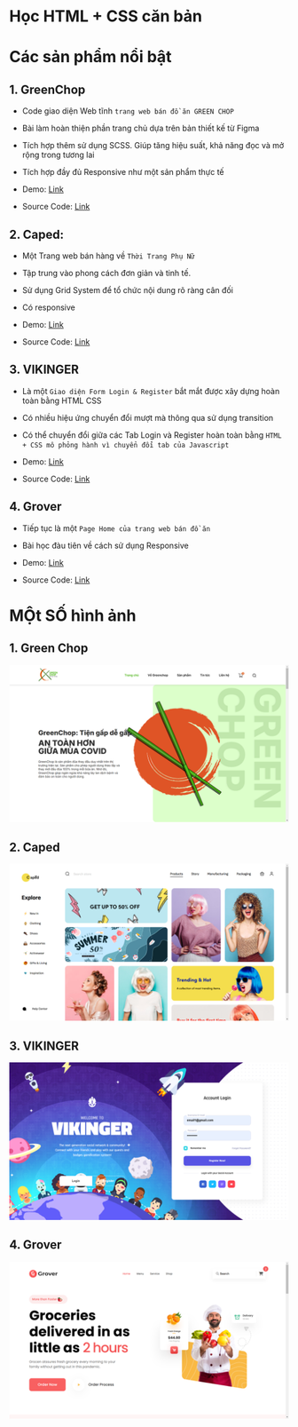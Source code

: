 # Học HTML + CSS căn bản

# Các sản phẩm nổi bật 

## 1. GreenChop

- Code giao diện Web tĩnh `trang web bán đồ ăn GREEN CHOP`
- Bài làm hoàn thiện phần trang chủ dựa trên bản thiết kế từ Figma
- Tích hợp thêm sử dụng SCSS. Giúp tăng hiệu suất, khả năng đọc và mở rộng trong tương lai
- Tích hợp đầy đủ Responsive như một sản phẩm thực tế

- Demo: [Link](https://buiduong2.github.io/F8-offline/day16/index.html)
- Source Code: [Link](./day16/)

## 2. Caped:

- Một Trang web bán hàng về `Thời Trang Phụ Nữ`
- Tập trung vào phong cách đơn giản và tinh tế.
- Sử dụng Grid System để tổ chức nội dung rõ ràng cân đối 
- Có responsive

- Demo: [Link](https://buiduong2.github.io/F8-offline/day15/index.html)
- Source Code: [Link](./day15/)

## 3. VIKINGER

- Là một `Giao diện Form Login & Register` bắt mắt được xây dựng hoàn toàn bằng HTML CSS
- Có nhiều hiệu ứng chuyển đổi mượt mà thông qua sử dụng transition
- Có thể chuyển đổi giữa các Tab Login và Register hoàn toàn bằng `HTML + CSS mô phỏng hành vì chuyển đổi tab của Javascript`

- Demo: [Link](https://buiduong2.github.io/F8-offline/day13/index.html)
- Source Code: [Link](./day13/)

## 4. Grover

- Tiếp tục là một `Page Home của trang web bán đồ ăn`
- Bài học đàu tiên về cách sử dụng Responsive

- Demo: [Link](https://buiduong2.github.io/F8-offline/day11/index.html)
- Source Code: [Link](./day11/)

# MỘt SỐ hình ảnh 

## 1. Green Chop

![GreenChop](./imgs/green-chop.png)

## 2. Caped
![Caped](./imgs/caped.png)

## 3. VIKINGER

![VIKINGER](./imgs/vikinger.png)

## 4. Grover

![VIKINGER](./imgs/grover.png) 
